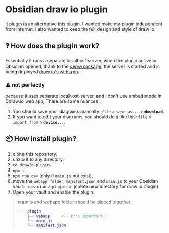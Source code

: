 # Obsidian draw io plugin

it plugin is an alternative [this plugin](https://github.com/jensmtg/obsidian-diagrams-net). I wanted make my plugin independent from internet. I also wanted to keep the full design and style of draw io.

## ❓ How does the plugin work?

Essentially it runs a separate localhost-server, when the plugin active or Obsidian opened, thank to the [serve package](https://www.npmjs.com/package/serve), the server is started and is being deployed [draw io's web app](https://github.com/jgraph/drawio).

### ⚠️ not perfectly

because it uses separate localhost-server, and I don't use embed mode in Ddraw.io web app, There are some nuances:

1. You should save your diagrams manually: `file` > `save as...` > **`download`**.
2. If you want to edit your diagrams, you should do it like this: `file` > `import from` > **`device...`**.

## 📦 How install plugin?

1. clone this repository.
2. unzip it to any directory.
3. `cd drawIo-plugin`.
4. `npm i`.
5. `npm run dev` (only if `main.js` not exist).
6. move the `webapp folder`, `manifest.json` and `main.js` to your Obsidian vault:
	`.obsidian` > `plugins` > (create new directory for draw io plugin).
7. Open your vault and enable the plugin.


> main.js and webapp folder should be placed together.
>
>	```lua
>	└── plugin
>		├── webapp     <-- It's important!!
>		└── main.js
>		└── manifest.json
>	```